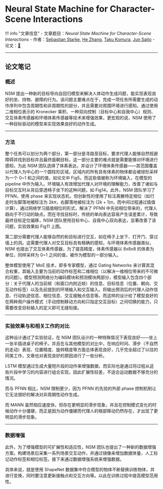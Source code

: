 # Neural State Machine for Character-Scene Interactions

!!! info "文章信息"
    - 文章题目：*Neural State Machine for Character-Scene Interactions*
    - 作者：[Sebastian Starke](https://dl.acm.org/profile/99659092204), [He Zhang](https://dl.acm.org/profile/99659524024), [Taku Komura](https://dl.acm.org/profile/81100019163), [Jun Saito](https://dl.acm.org/profile/82459144657)
    - 论文：[🔗](https://dl.acm.org/doi/10.1145/3355089.3356505)

---

## 论文笔记

### 概述

NSM 提出一种新的目标导向自回归模型来解决人体动作生成问题，能实现表现良好的坐、持物、避障的行为。该问题主要难点在于，完成一项任务所需要生成的动作序列中包含周期性和非周期性的部分，并且需要对周围环境进行感知。通过使用二维相位表示的 Kronecker 乘积、一种双向控制（目标中心和自我中心）规则、交互体素传感器和环境体素传感器等技术来增强效果，更宏观的说，NSM 使用了一种目标驱动的模型来实现效果良好的动作生成。

---

### 方法

整个任务可以划分为两个部分，第一部分是寻路至目标，要求代理人能够自然规避障碍并找到目标并且最终面朝目标，这一部分主要的难点就是需要能够对环境进行感知，为此 NSM 团队选择了体素表达，并设计了环境体素传感器——其范围覆盖以代理人为中心的一个圆柱形区域，区域内的所有具有体素的物体都会被球形采样为一个 0~1 和之间的值，如论文中 Fig5。而这些值被称为环境输入，在模型的 pipeline 中作为输入。环境输入有效增加代理人对环境的理解能力，改善了诸如与目标交互时从背后穿透椅子坐下的这种问题，如 Fig14。此外，NSM 团队学习了 PFNN，使用 phase 来实现状态机，但创新性的使用了标注离散特定相位（如行走时左脚落地被标注为 $2k\pi$，右脚落地被标注为 $(2k+1)\pi$，而中间过程通过插值计算），通过网络学习插值相位的形式，解决了 PFNN 中先验相位带来的，代理人趋向于不行动的缺点。而在寻找目标时，传统的单向表达容易产生误差累计，导致最终目标定位偏移，NSM 团队使用目标中心、自我中心双向表达，显著改善了该问题，实验效果如 Fig11 上图。

第二部分需要代理人能够自然的和目标进行交互，如在椅子上坐下、打开门、穿过墙上的洞。这需要代理人对交互目标具有精确的感知，与环境体素传感器类似，NSM 也提出了交互体素传感器，为了提高精度，体素传感器以 8x8x8 的体素为单位，同样采样为 0~1 之间的值，被作为模型的一部分输入。

整体模型使用了 MoE 技术，即多专家模型，通过 Gating Networks 来计算其混合权重，其输入主要为当前的动作标签和二维相位（以解决一维相位带来的不可微的问题）。模型预测网络分为编码模块和预测模块两部分，模型输入包含四个部分：关于代理人的当前帧（和窗口内附近帧）的信息、目标信息（位置、朝向、交互动作标签）以及先前提到的环境输入和交互输入。将输出预测后的代理人动作信息、行动轨迹信息、相位信息、交互接触点信息等。而这样的设计给了模型良好的在两种用户操作模式（手动控制移动方向和只指定交互目标）之间切换的能力，只需要改变目标输入的定义即可无缝衔接。

---

### 实验效果与和相关工作的对比

这种设计通过了实验验证，在 NSM 团队设计的一种特殊情况下表现良好——坐上一张半插进桌子的椅子。并且在与其他模型的对比中，在响应时间、滑步（不自然的走动）表现、位置精度、旋转精度等方面总体表现良好，几乎完全超过了以往的同类工作，文章也对表现良好的原因进行了一些分析。

LSTM 模型通过生成大量短片段的动作来增强数据，而实际也是通过将过程从这些片段中学习的内容进行组合实现，因此扩展性较差，不适合运动数据不够充分的情况。

而与 PFNN 相比，NSM 限制更少，因为 PFNN 的先验的外部 phase 控制机制让它无法很好的解决对非周期性动作生成。

而 MANN 虽然相应速度快，但存在更明显的滑步现象，并且在控制模式变化的时候动作十分僵硬，而正是因为动作僵硬而代理人的根部移动仍然存在，才出现了更明显的滑步现象。

---

### 数据增强

此外，为了增强模型的可扩展性和适应性，NSM 团队也提出了一种新的数据增强方案。构建场景后采集一系列场景交互动作，并通过镜像来增加数据体量，人工标记动作标签和相位标签。接下来通过数据增强系统来增强数据。

具体来说，就是使用 ShapeNet 数据集中符合模型的物体不断替换训练物体，并进行变换，同时要注意更新接触点和交互方向等。以此在训练过程中提高模型范用性。

